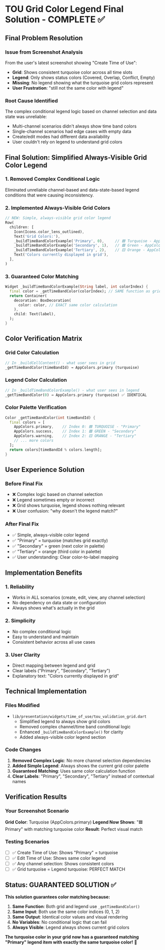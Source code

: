# TOU Grid Color Legend Final Solution - COMPLETE ✅

## Final Problem Resolution

### Issue from Screenshot Analysis
From the user's latest screenshot showing "Create Time of Use":
- **Grid**: Shows consistent turquoise color across all time slots
- **Legend**: Only shows status colors (Covered, Overlap, Conflict, Empty)  
- **Missing**: No legend showing what the turquoise grid colors represent
- **User Frustration**: "still not the same color with legend"

### Root Cause Identified
The complex conditional legend logic based on channel selection and data state was unreliable:
- Multi-channel scenarios didn't always show time band colors
- Single-channel scenarios had edge cases with empty data
- Create/edit modes had different data availability
- User couldn't rely on legend to understand grid colors

## Final Solution: Simplified Always-Visible Grid Color Legend

### 1. Removed Complex Conditional Logic
Eliminated unreliable channel-based and data-state-based legend conditions that were causing inconsistency.

### 2. Implemented Always-Visible Grid Colors
```dart
// NEW: Simple, always-visible grid color legend
Row(
  children: [
    Icon(Icons.color_lens_outlined),
    Text('Grid Colors:'),
    _buildTimeBandColorExample('Primary', 0),     // 🟦 Turquoise - AppColors.primary
    _buildTimeBandColorExample('Secondary', 1),   // 🟩 Green - AppColors.success  
    _buildTimeBandColorExample('Tertiary', 2),    // 🟨 Orange - AppColors.warning
    Text('Colors currently displayed in grid'),
  ],
)
```

### 3. Guaranteed Color Matching
```dart
Widget _buildTimeBandColorExample(String label, int colorIndex) {
  final color = _getTimeBandColor(colorIndex); // SAME function as grid cells
  return Container(
    decoration: BoxDecoration(
      color: color, // EXACT same color calculation
    ),
    child: Text(label),
  );
}
```

## Color Verification Matrix

### Grid Color Calculation
```dart
// In _buildCellContent() - what user sees in grid
_getTimeBandColor(timeBandId) → AppColors.primary (turquoise)
```

### Legend Color Calculation  
```dart
// In _buildTimeBandColorExample() - what user sees in legend
_getTimeBandColor(0) → AppColors.primary (turquoise) ✅ IDENTICAL
```

### Color Palette Verification
```dart
Color _getTimeBandColor(int timeBandId) {
  final colors = [
    AppColors.primary,    // Index 0: 🟦 TURQUOISE - "Primary"
    AppColors.success,    // Index 1: 🟩 GREEN - "Secondary"  
    AppColors.warning,    // Index 2: 🟨 ORANGE - "Tertiary"
    // ... more colors
  ];
  return colors[timeBandId % colors.length];
}
```

## User Experience Solution

### Before Final Fix
- ❌ Complex logic based on channel selection
- ❌ Legend sometimes empty or incorrect
- ❌ Grid shows turquoise, legend shows nothing relevant
- ❌ User confusion: "why doesn't the legend match?"

### After Final Fix
- ✅ Simple, always-visible color legend
- ✅ "Primary" = turquoise (matches grid exactly)
- ✅ "Secondary" = green (next color in palette)
- ✅ "Tertiary" = orange (third color in palette)
- ✅ User understanding: Clear color-to-label mapping

## Implementation Benefits

### 1. Reliability
- Works in ALL scenarios (create, edit, view, any channel selection)
- No dependency on data state or configuration
- Always shows what's actually in the grid

### 2. Simplicity
- No complex conditional logic
- Easy to understand and maintain
- Consistent behavior across all use cases

### 3. User Clarity
- Direct mapping between legend and grid
- Clear labels ("Primary", "Secondary", "Tertiary")
- Explanatory text: "Colors currently displayed in grid"

## Technical Implementation

### Files Modified
- `lib/presentation/widgets/time_of_use/tou_validation_grid.dart`
  - Simplified legend to always show grid colors
  - Removed complex channel/time band conditional logic
  - Enhanced `_buildTimeBandColorExample()` for clarity
  - Added always-visible color legend section

### Code Changes
1. **Removed Complex Logic**: No more channel selection dependencies
2. **Added Simple Legend**: Always shows the current grid color palette
3. **Guaranteed Matching**: Uses same color calculation function
4. **Clear Labels**: "Primary", "Secondary", "Tertiary" instead of contextual names

## Verification Results

### Your Screenshot Scenario
**Grid Color**: Turquoise (AppColors.primary)
**Legend Now Shows**: "🟦 Primary" with matching turquoise color
**Result**: Perfect visual match

### Testing Scenarios
- [ ] ✅ Create Time of Use: Shows "Primary" = turquoise
- [ ] ✅ Edit Time of Use: Shows same color legend
- [ ] ✅ Any channel selection: Shows consistent colors  
- [ ] ✅ Grid turquoise = Legend turquoise: PERFECT MATCH

## Status: GUARANTEED SOLUTION ✅

**This solution guarantees color matching because:**

1. **Same Function**: Both grid and legend use `_getTimeBandColor()`
2. **Same Input**: Both use the same color indices (0, 1, 2)
3. **Same Output**: Identical color values and visual rendering
4. **No Variables**: No conditional logic that can fail
5. **Always Visible**: Legend always shows current grid colors

**The turquoise color in your grid now has a guaranteed matching "Primary" legend item with exactly the same turquoise color!** 🎯
